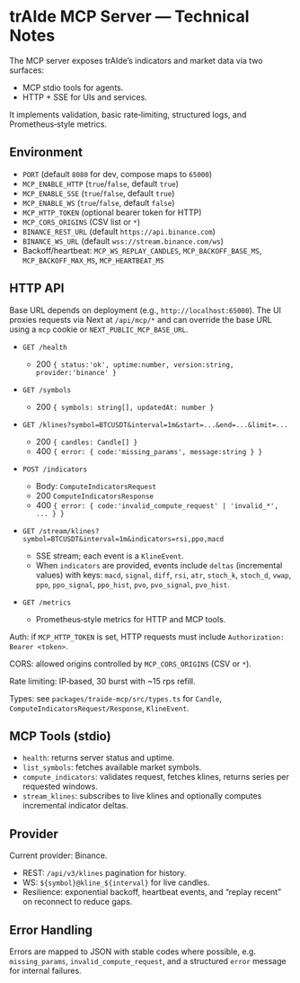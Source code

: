 # trAIde MCP Server — Technical Notes

The MCP server exposes trAIde’s indicators and market data via two surfaces:
- MCP stdio tools for agents.
- HTTP + SSE for UIs and services.

It implements validation, basic rate‑limiting, structured logs, and Prometheus‑style metrics.

## Environment
- `PORT` (default `8080` for dev, compose maps to `65000`)
- `MCP_ENABLE_HTTP` (`true`/`false`, default `true`)
- `MCP_ENABLE_SSE` (`true`/`false`, default `true`)
- `MCP_ENABLE_WS` (`true`/`false`, default `false`)
- `MCP_HTTP_TOKEN` (optional bearer token for HTTP)
- `MCP_CORS_ORIGINS` (CSV list or `*`)
- `BINANCE_REST_URL` (default `https://api.binance.com`)
- `BINANCE_WS_URL` (default `wss://stream.binance.com/ws`)
- Backoff/heartbeat: `MCP_WS_REPLAY_CANDLES`, `MCP_BACKOFF_BASE_MS`, `MCP_BACKOFF_MAX_MS`, `MCP_HEARTBEAT_MS`

## HTTP API

Base URL depends on deployment (e.g., `http://localhost:65000`). The UI proxies requests via Next at `/api/mcp/*` and can override the base URL using a `mcp` cookie or `NEXT_PUBLIC_MCP_BASE_URL`.

- `GET /health`
  - 200 `{ status:'ok', uptime:number, version:string, provider:'binance' }`

- `GET /symbols`
  - 200 `{ symbols: string[], updatedAt: number }`

- `GET /klines?symbol=BTCUSDT&interval=1m&start=...&end=...&limit=...`
  - 200 `{ candles: Candle[] }`
  - 400 `{ error: { code:'missing_params', message:string } }`

- `POST /indicators`
  - Body: `ComputeIndicatorsRequest`
  - 200 `ComputeIndicatorsResponse`
  - 400 `{ error: { code:'invalid_compute_request' | 'invalid_*', ... } }`

- `GET /stream/klines?symbol=BTCUSDT&interval=1m&indicators=rsi,ppo,macd`
  - SSE stream; each event is a `KlineEvent`.
  - When `indicators` are provided, events include `deltas` (incremental values) with keys: `macd`, `signal`, `diff`, `rsi`, `atr`, `stoch_k`, `stoch_d`, `vwap`, `ppo`, `ppo_signal`, `ppo_hist`, `pvo`, `pvo_signal`, `pvo_hist`.

- `GET /metrics`
  - Prometheus‑style metrics for HTTP and MCP tools.

Auth: if `MCP_HTTP_TOKEN` is set, HTTP requests must include `Authorization: Bearer <token>`.

CORS: allowed origins controlled by `MCP_CORS_ORIGINS` (CSV or `*`).

Rate limiting: IP‑based, 30 burst with ~15 rps refill.

Types: see `packages/traide-mcp/src/types.ts` for `Candle`, `ComputeIndicatorsRequest/Response`, `KlineEvent`.

## MCP Tools (stdio)

- `health`: returns server status and uptime.
- `list_symbols`: fetches available market symbols.
- `compute_indicators`: validates request, fetches klines, returns series per requested windows.
- `stream_klines`: subscribes to live klines and optionally computes incremental indicator deltas.

## Provider

Current provider: Binance.
- REST: `/api/v3/klines` pagination for history.
- WS: `${symbol}@kline_${interval}` for live candles.
- Resilience: exponential backoff, heartbeat events, and “replay recent” on reconnect to reduce gaps.

## Error Handling

Errors are mapped to JSON with stable codes where possible, e.g. `missing_params`, `invalid_compute_request`, and a structured `error` message for internal failures.
